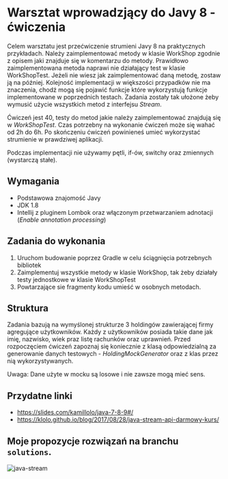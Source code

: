 # Warsztat wprowadzjący do Javy 8 - ćwiczenia
Celem warsztatu jest przećwiczenie strumieni Javy 8 na praktycznych przykładach. Należy zaimplementować metody w klasie 
WorkShop zgodnie z opisem jaki znajduje się w komentarzu do metody. Prawidłowo zaimplementowana metoda naprawi 
nie działający test w klasie WorkShopTest.
Jeżeli nie wiesz jak zaimplementować daną metodę, zostaw ją na później. Kolejność implementacji w większości przypadków 
nie ma znaczenia, chodź mogą się pojawić funkcje które wykorzystują funkcje implementowane w poprzednich testach. 
Zadania zostały tak ułożone żeby wymusić użycie wszystkich metod z interfejsu _Stream_. 

Ćwiczeń jest 40, testy do metod jakie należy zaimplementować znajdują się w _WorkShopTest_. Czas potrzebny na wykonanie 
ćwiczeń może się wahać od 2h do 6h. Po skończeniu ćwiczeń powinieneś umieć wykorzystać strumienie w prawdziwej 
aplikacji.

Podczas implementacji nie używamy pętli, if-ów, switchy oraz zmiennych (wystarczą stałe). 

## Wymagania
  - Podstawowa znajomość Javy 
  - JDK 1.8
  - Intellij z pluginem Lombok oraz włączonym przetwarzaniem adnotacji (_Enable annotation processing_)
  
## Zadania do wykonania

  1. Uruchom budowanie poprzez Gradle w celu ściągnięcia potrzebnych bibliotek
  1. Zaimplementuj wszystkie metody w klasie WorkShop, tak żeby działały testy jednostkowe w klasie 
  WorkShopTest
  1. Powtarzające sie fragmenty kodu umieść w osobnych metodach. 
  
## Struktura
Zadania bazują na wymyślonej strukturze 3 holdingów zawierającej firmy agregujące użytkowników. Każdy z użytkowników 
posiada takie dane jak imię, nazwisko, wiek praz listę rachunków oraz uprawnień. Przed rozpoczęciem ćwiczeń zapoznaj się
koniecznie z klasą odpowiedzialną za generowanie danych testowych - _HoldingMockGenerator_ oraz z klas przez nią 
wykorzystywanych. 

Uwaga: Dane użyte w mocku są losowe i nie zawsze mogą mieć sens. 

## Przydatne linki
* https://slides.com/kamillolo/java-7-8-9#/
* https://klolo.github.io/blog/2017/08/28/java-stream-api-darmowy-kurs/

## Moje propozycje rozwiązań na branchu `solutions`. 
![java-stream](https://user-images.githubusercontent.com/26818304/55275211-27c84180-52e3-11e9-849d-c281ebf19a00.PNG)
